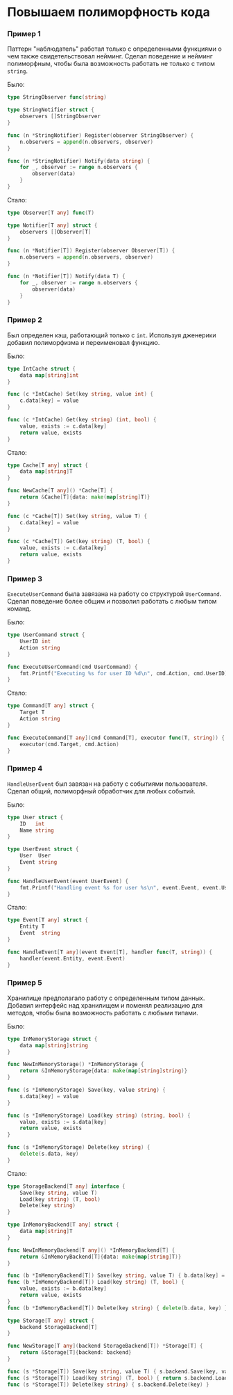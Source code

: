 # Повышаем полиморфность кода

### Пример 1

Паттерн "наблюдатель" работал только с определенными функциями о чем также свидетельствовал нейминг. Сделал поведение и нейминг полиморфным, чтобы была возможность работать не только с типом `string`.

Было:
~~~go
type StringObserver func(string)

type StringNotifier struct {
	observers []StringObserver
}

func (n *StringNotifier) Register(observer StringObserver) {
	n.observers = append(n.observers, observer)
}

func (n *StringNotifier) Notify(data string) {
	for _, observer := range n.observers {
		observer(data)
	}
}
~~~

Стало:
~~~go
type Observer[T any] func(T)

type Notifier[T any] struct {
	observers []Observer[T]
}

func (n *Notifier[T]) Register(observer Observer[T]) {
	n.observers = append(n.observers, observer)
}

func (n *Notifier[T]) Notify(data T) {
	for _, observer := range n.observers {
		observer(data)
	}
}
~~~

### Пример 2

Был определен кэш, работающий только с `int`. Используя дженерики добавил полиморфизма и переименовал функцию.

Было:
~~~go
type IntCache struct {
	data map[string]int
}

func (c *IntCache) Set(key string, value int) {
	c.data[key] = value
}

func (c *IntCache) Get(key string) (int, bool) {
	value, exists := c.data[key]
	return value, exists
}
~~~

Стало:
~~~go
type Cache[T any] struct {
	data map[string]T
}

func NewCache[T any]() *Cache[T] {
	return &Cache[T]{data: make(map[string]T)}
}

func (c *Cache[T]) Set(key string, value T) {
	c.data[key] = value
}

func (c *Cache[T]) Get(key string) (T, bool) {
	value, exists := c.data[key]
	return value, exists
}
~~~

### Пример 3

`ExecuteUserCommand` была завязана на работу со структурой `UserCommand`. Сделал поведение более общим и позволил работать с любым типом команд. 

Было:
~~~go
type UserCommand struct {
	UserID int
	Action string
}

func ExecuteUserCommand(cmd UserCommand) {
	fmt.Printf("Executing %s for user ID %d\n", cmd.Action, cmd.UserID)
}
~~~

Стало:
~~~go
type Command[T any] struct {
	Target T
	Action string
}

func ExecuteCommand[T any](cmd Command[T], executor func(T, string)) {
	executor(cmd.Target, cmd.Action)
}
~~~

### Пример 4

`HandleUserEvent` был завязан на работу с событиями пользователя. Сделал общий, полиморфный обработчик для любых событий.

Было:
~~~go
type User struct {
	ID   int
	Name string
}

type UserEvent struct {
	User  User
	Event string
}

func HandleUserEvent(event UserEvent) {
	fmt.Printf("Handling event %s for user %s\n", event.Event, event.User.Name)
}
~~~

Стало:
~~~go
type Event[T any] struct {
	Entity T
	Event  string
}

func HandleEvent[T any](event Event[T], handler func(T, string)) {
	handler(event.Entity, event.Event)
}
~~~

### Пример 5

Хранилище предполагало работу с определенным типом данных. Добавил интерфейс над хранилищем и поменял реализацию для методов, чтобы была возможность работать с любыми типами.

Было:
~~~go
type InMemoryStorage struct {
	data map[string]string
}

func NewInMemoryStorage() *InMemoryStorage {
	return &InMemoryStorage{data: make(map[string]string)}
}

func (s *InMemoryStorage) Save(key, value string) {
	s.data[key] = value
}

func (s *InMemoryStorage) Load(key string) (string, bool) {
	value, exists := s.data[key]
	return value, exists
}

func (s *InMemoryStorage) Delete(key string) {
	delete(s.data, key)
}
~~~

Стало:
~~~go
type StorageBackend[T any] interface {
	Save(key string, value T)
	Load(key string) (T, bool)
	Delete(key string)
}

type InMemoryBackend[T any] struct {
	data map[string]T
}

func NewInMemoryBackend[T any]() *InMemoryBackend[T] {
	return &InMemoryBackend[T]{data: make(map[string]T)}
}

func (b *InMemoryBackend[T]) Save(key string, value T) { b.data[key] = value }
func (b *InMemoryBackend[T]) Load(key string) (T, bool) {
	value, exists := b.data[key]
	return value, exists
}
func (b *InMemoryBackend[T]) Delete(key string) { delete(b.data, key) }

type Storage[T any] struct {
	backend StorageBackend[T]
}

func NewStorage[T any](backend StorageBackend[T]) *Storage[T] {
	return &Storage[T]{backend: backend}
}

func (s *Storage[T]) Save(key string, value T) { s.backend.Save(key, value) }
func (s *Storage[T]) Load(key string) (T, bool) { return s.backend.Load(key) }
func (s *Storage[T]) Delete(key string) { s.backend.Delete(key) }
~~~